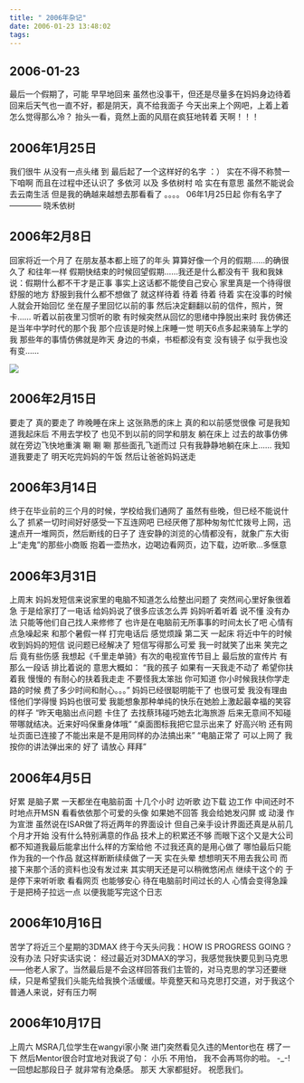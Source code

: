 ```yaml
---
title: " 2006年杂记"
date: 2006-01-23 13:48:02
tags:
---
```


## 2006-01-23
最后一个假期了，可能 早早地回来 虽然也没事干，但还是尽量多在妈妈身边待着 回来后天气也一直不好，都是阴天，真不给我面子 今天出来上个网吧，上着上着怎么觉得那么冷？ 抬头一看，竟然上面的风扇在疯狂地转着 天啊！！！

## 2006年1月25日
我们很牛 从没有一点头绪 到 最后起了一个这样好的名字 ：） 实在不得不称赞一下咱啊 而且在过程中还认识了 多依河 以及 多依树村 哈 实在有意思 虽然不能说会去云南生活 但是我的确越来越想去那看看了 。。。。 06年1月25日起 你有名字了 ———— 晓禾依树

## 2006年2月8日
回家将近一个月了 在朋友基本都上班了的年头 算算好像一个月的假期……的确很久了 和往年一样 假期快结束的时候回望假期……我还是什么都没有干 我和我妹说：假期什么都不干才是正事 事实上这话都不能使自己安心 家里真是一个待得很舒服的地方 舒服到我什么都不想做了 就这样待着 待着 待着 待着 实在没事的时候 人就会开始回忆 坐在屋子里回忆以前的事 然后决定翻翻以前的信件，照片，贺卡…… 听着以前夜里习惯听的歌 有时候突然从回忆的思绪中挣脱出来时 我仿佛还是当年中学时代的那个我 那个应该是时候上床睡一觉 明天6点多起来骑车上学的我 那些年的事情仿佛就是昨天 身边的书桌，书柜都没有变 没有镜子 似乎我也没有变……

![](../../../images/2011/03/p19809427-1.jpg) 

## 2006年2月15日
要走了 真的要走了 昨晚睡在床上 这张熟悉的床上 真的和以前感觉很像 可是我知道我起床后 不用去学校了 也见不到以前的同学和朋友 躺在床上 过去的故事仿佛就在旁边飞快地重演 唰 唰 唰 那些面孔飞逝而过 只有我静静地躺在床上...... 我知道我要走了 明天吃完妈妈的午饭 然后让爸爸妈妈送走

## 2006年3月14日
终于在毕业前的三个月的时候，学校给我们通网了 虽然有些晚，但已经不能说什么了 抓紧一切时间好好感受一下互连网吧 已经厌倦了那种匆匆忙忙拨号上网，迅速点开一堆网页，然后断线的日子了 连安静的浏览的心情都没有，就象广东大街上“走鬼”的那些小商贩 抱着一壶热水，边喝边看网页，边下载，边听歌...多惬意

## 2006年3月31日
上周末 妈妈发短信来说家里的电脑不知道怎么给整出问题了 突然间心里好象很着急 于是给家打了一电话 给妈妈说了很多应该怎么弄 妈妈听着听着 说不懂 没有办法 只能等他们自己找人来修修了 也许是在电脑前无所事事的时间太长了吧 心情有点急噪起来 和那个暑假一样 打完电话后 感觉烦躁 第二天 一起床 将近中午的时候收到妈妈的短信 说问题已经解决了 短信写得那么可爱 我一时就笑了出来 笑完之后 竟有些伤感 我想起《千里走单骑》有次的电视宣传节目上 最后放的宣传片 有那么一段话 排比着说的 意思大概如： “我的孩子 如果有一天我走不动了 希望你扶着我 慢慢的 有耐心的扶着我走走 不要怪我太笨拙 你可知道 你小时候我扶你学走路的时候 费了多少时间和耐心。。。” 妈妈已经很聪明能干了 也很可爱 我没有理由怪他们学得慢 妈妈也很可爱 我能想象那种单纯的快乐在她脸上激起最幸福的笑容的样子 “昨天电脑出点问题 卡住了 去找蔡玮碰巧她去北海旅游 后来无意间不知碰带哪就结决。近来好吗保重身体哦” “桌面图标我把它显示出来了 好高兴哟 还有网址页面已连接了不能出来是不是用同样的办法搞出来” “电脑正常了 可以上网了 我按你的讲法弹出来的 好了 请放心 拜拜”

## 2006年4月5日
好累 是脑子累 一天都坐在电脑前面 十几个小时 边听歌 边下载 边工作 中间还时不时地点开MSN 看看依依那个可爱的头像 如果她不回答 我会给她发闪屏 或 动漫 作为宣泄 虽然说在ISAR做了将近两年的界面设计 但自己亲手设计界面还真是从前几个月才开始 没有什么特别满意的作品 技术上的积累还不够 而眼下这个又是大公司 都不知道我最后能拿出什么样的方案给他 不过我还真的是用心做了 哪怕最后只能作为我的一个作品 就这样断断续续做了一天 实在头晕 想想明天不用去我公司 而接下来那个活的资料也没有发过来 其实明天还是可以稍微悠闲点 继续干这个的 于是停下来听听歌 看看网页 也能够安心 待在电脑前时间过长的人 心情会变得急躁 于是把椅子拉远一点 以便我能写完这个日志

## 2006年10月16日
苦学了将近三个星期的3DMAX 终于今天头问我：HOW IS PROGRESS GOING？ 没有办法 只好实话实说： 经过最近对3DMAX的学习，我感觉我快要见到马克思——他老人家了。当然最后是不会这样回答我们主管的，对马克思的学习还要继续，只是希望我们头能先给我换个活缓缓。毕竟整天和马克思打交道，对于我这个普通人来说，好有压力啊

## 2006年10月17日
上周六 MSRA几位学生在wangyi家小聚 进门突然看见久违的Mentor也在 楞了一下 然后Mentor很合时宜地对我说了句： 小乐 不用怕， 我不会再骂你的啦。 -_-! 一回想起那段日子 就非常有沧桑感。 那天 大家都挺好。 祝愿我们。